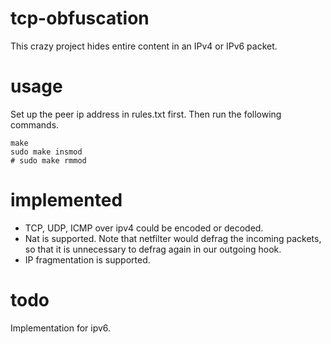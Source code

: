 # tcp-obfuscation

This crazy project hides entire content in an IPv4 or IPv6 packet.

# usage
Set up the peer ip address in rules.txt first. Then run the following commands.

```shell
make
sudo make insmod
# sudo make rmmod
```

# implemented

* TCP, UDP, ICMP over ipv4 could be encoded or decoded.
* Nat is supported. Note that netfilter would defrag the incoming packets, so that it is unnecessary to defrag again in our outgoing hook.
* IP fragmentation is supported.

# todo

Implementation for ipv6.

